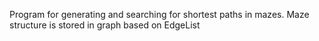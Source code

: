 Program for generating and searching for shortest paths in mazes. Maze structure is stored in graph based on EdgeList
